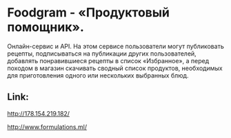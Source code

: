 # Foodgram - «Продуктовый помощник».
Онлайн-сервис и API. На этом сервисе пользователи могут публиковать рецепты, подписываться на публикации других пользователей, добавлять понравившиеся рецепты в список «Избранное», а перед походом в магазин скачивать сводный список продуктов, необходимых для приготовления одного или нескольких выбранных блюд.
## Link:
http://178.154.219.182/ 

http://www.formulations.ml/
